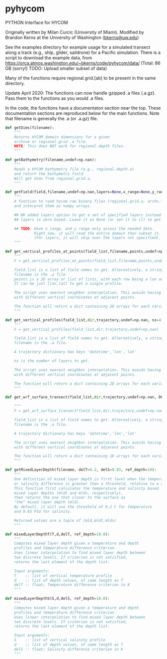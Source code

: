 # pyhycom
PYTHON Interface for HYCOM

Originally written by Milan Curcic (University of Miami).
Modified by Brandon Kerns at the University of Washington (bkerns@uw.edu)

See the examples directory for example usage for a simulated transect
along a track (e.g., ship, glider, saildrone) for a Pacific simulation.
There is a script to download the example data, from
https://orca.atmos.washington.edu/~bkerns/code/pyhycom/data/
(Total: 86 GB (sorry!) TODO: Upload smaller subset of data)

Many of the functions require regional.grid.[ab] to be present
in the same directory.

Update April 2020: The functions can now handle gzipped .a files (.a.gz).
Pass them to the functions as you would .a files.

In the code, the functions have a documentaton section near the top.
These documentation sections are reproduced below for the main functions.
Note that filename is generally the .a (or .a.gz) file.

```Python
def getDims(filename):
    """
    Returns HYCOM domain dimensions for a given
    archive or regional.grid .a file.
    NOTE: This does NOT work for regional.depth files.
    """
```

```Python
def getBathymetry(filename,undef=np.nan):
    """
    Reads a HYCOM bathymetry file (e.g., regional.depth.a)
    and return the bathymetry field.
    Will get dims from regional.grid.a.
    """
```

```Python
def getField(field,filename,undef=np.nan,layers=None,x_range=None,y_range=None):
    """
    A function to read hycom raw binary files (regional.grid.a, archv.*.a and forcing.*.a supported),
    and interpret them as numpy arrays.

    ## BK added layers option to get a set of specified layers instead of the full file.
    ## layers is zero based. Leave it as None (or set it to []) to get all layers.

    ## TODO: Have x_range, and y_range only access the needed data.
             Right now, it will read the entire domain then subset it.
             (For layers, it will skip over the layers not specified).
    """
```

```Python
def get_vertical_profiles_at_points(field_list,filename,points,undef=np.nan):
    """
    F = get_vertical_profiles_at_points(field_list,filename,points,undef=np.nan)

    field_list is a list of field names to get. Alternatively, a string with a single field name.
    filename is the .a file.
    points is a 2D array or list of lists, with each row being a lon and lat.
    It can be just [lon,lat] to get a single profile.

    The script uses nearest neighbor interpolation. This avoids having to deal
    with different vertical coordinates at adjacent points.

    The function will return a dict containing 2D arrays for each variable.
    """
```

```Python
def get_vertical_profiles(field_list,dir,trajectory,undef=np.nan, nz=41, atm_fields=None):
    """
    F = get_vertical_profiles(field_list,dir,trajectory,undef=np.nan)

    field_list is a list of field names to get. Alternatively, a string with a single field name.
    filename is the .a file.

    A trajectory dictionary has keys 'datetime','lon','lat'

    nz is the number of layers to get.

    The script uses nearest neighbor interpolation. This avoids having to deal
    with different vertical coordinates at adjacent points.

    The function will return a dict containing 2D arrays for each variable.
    """
```

```Python
def get_wrf_surface_transect(field_list,dir,trajectory,undef=np.nan, DOM='d01'):

    """
    F = get_wrf_surface_transect(field_list,dir,trajectory,undef=np.nan)

    field_list is a list of field names to get. Alternatively, a string with a single field name.
    filename is the .a file.

    A trajectory dictionary has keys 'datetime','lon','lat'

    The script uses nearest neighbor interpolation. This avoids having to deal
    with different vertical coordinates at adjacent points.

    The function will return a dict containing 1D arrays for each variable.
    """
```

```Python
def getMixedLayerDepth(filename, delT=0.2, delS=0.03, ref_depth=10):
    """
    One definition of mixed layer depth is first level when the temperature
    or salinity difference is greater than a threshold, relative to a reference depth.
    This function first calculates the temperature and salinity based
    mixed layer depths (mldt and mlds, respectively),
    then returns the one that closer to the surface as
    "the" mixed layer depth (mld).
    By default, it will use the threshold of 0.2 C for temperature
    and 0.03 PSU for salinity.

    Returned values are a tuple of (mld,mldt,mlds)
    """
```

```Python
def mixedLayerDepthT(T,d,delT, ref_depth=10.0):
    """
    Computes mixed layer depth given a temperature and depth
    profiles and temperature difference criterion.
    Uses linear interpolation to find mixed layer depth between
    two discrete levels. If criterion is not satisfied,
    returns the last element of the depth list.

    Input arguments:
    T    :: list of vertical temperature profile
    d    :: list of depth values, of same length as T
    delT :: float; Temperature difference criterion in K
    """
```

```Python
def mixedLayerDepthS(S,d,delS, ref_depth=10.0):
    """
    Computes mixed layer depth given a temperature and depth
    profiles and temperature difference criterion.
    Uses linear interpolation to find mixed layer depth between
    two discrete levels. If criterion is not satisfied,
    returns the last element of the depth list.

    Input arguments:
    S    :: list of vertical salinity profile
    d    :: list of depth values, of same length as T
    delS :: float; Salinity difference criterion in K
    """
```
